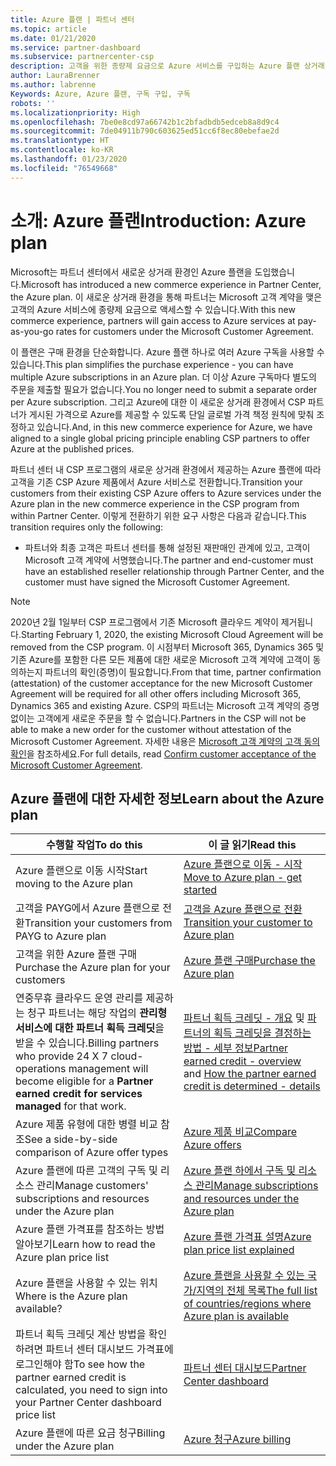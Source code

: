 ```yaml
---
title: Azure 플랜 | 파트너 센터
ms.topic: article
ms.date: 01/21/2020
ms.service: partner-dashboard
ms.subservice: partnercenter-csp
description: 고객을 위한 종량제 요금으로 Azure 서비스를 구입하는 Azure 플랜 상거래 환경에 대해 알아봅니다. 새 보안 요구 사항에 대해서도 알아봅니다.
author: LauraBrenner
ms.author: labrenne
Keywords: Azure, Azure 플랜, 구독 구입, 구독
robots: ''
ms.localizationpriority: High
ms.openlocfilehash: 7be0e8cd97a66742b1c2bfadbdb5edceb8a8d9c4
ms.sourcegitcommit: 7de04911b790c603625ed51cc6f8ec80ebefae2d
ms.translationtype: HT
ms.contentlocale: ko-KR
ms.lasthandoff: 01/23/2020
ms.locfileid: "76549668"
---
```

# <a name="introduction-azure-plan"></a><span data-ttu-id="15f76-105">소개: Azure 플랜</span><span class="sxs-lookup"><span data-stu-id="15f76-105">Introduction: Azure plan</span></span>

<span data-ttu-id="15f76-106">Microsoft는 파트너 센터에서 새로운 상거래 환경인 Azure 플랜을 도입했습니다.</span><span class="sxs-lookup"><span data-stu-id="15f76-106">Microsoft has introduced a new commerce experience in Partner Center, the Azure plan.</span></span>  <span data-ttu-id="15f76-107">이 새로운 상거래 환경을 통해 파트너는 Microsoft 고객 계약을 맺은 고객의 Azure 서비스에 종량제 요금으로 액세스할 수 있습니다.</span><span class="sxs-lookup"><span data-stu-id="15f76-107">With this new commerce experience, partners will gain access to Azure services at pay-as-you-go rates for customers under the Microsoft Customer Agreement.</span></span>

<span data-ttu-id="15f76-108">이 플랜은 구매 환경을 단순화합니다. Azure 플랜 하나로 여러 Azure 구독을 사용할 수 있습니다.</span><span class="sxs-lookup"><span data-stu-id="15f76-108">This plan simplifies the purchase experience - you can have multiple Azure subscriptions in an Azure plan.</span></span> <span data-ttu-id="15f76-109">더 이상 Azure 구독마다 별도의 주문을 제출할 필요가 없습니다.</span><span class="sxs-lookup"><span data-stu-id="15f76-109">You no longer need to submit a separate order per Azure subscription.</span></span> <span data-ttu-id="15f76-110">그리고 Azure에 대한 이 새로운 상거래 환경에서 CSP 파트너가 게시된 가격으로 Azure를 제공할 수 있도록 단일 글로벌 가격 책정 원칙에 맞춰 조정하고 있습니다.</span><span class="sxs-lookup"><span data-stu-id="15f76-110">And, in this new commerce experience for Azure, we have aligned to a single global pricing principle enabling CSP partners to offer Azure at the published prices.</span></span>

<span data-ttu-id="15f76-111">파트너 센터 내 CSP 프로그램의 새로운 상거래 환경에서 제공하는 Azure 플랜에 따라 고객을 기존 CSP Azure 제품에서 Azure 서비스로 전환합니다.</span><span class="sxs-lookup"><span data-stu-id="15f76-111">Transition your customers from their existing CSP Azure offers to Azure services under the Azure plan in the new commerce experience in the CSP program from within Partner Center.</span></span> <span data-ttu-id="15f76-112">이렇게 전환하기 위한 요구 사항은 다음과 같습니다.</span><span class="sxs-lookup"><span data-stu-id="15f76-112">This transition requires only the following:</span></span>

- <span data-ttu-id="15f76-113">파트너와 최종 고객은 파트너 센터를 통해 설정된 재판매인 관계에 있고, 고객이 Microsoft 고객 계약에 서명했습니다.</span><span class="sxs-lookup"><span data-stu-id="15f76-113">The partner and end-customer must have an established reseller relationship through Partner Center, and the customer must have signed the Microsoft Customer Agreement.</span></span>

>[!Note]
><span data-ttu-id="15f76-114">2020년 2월 1일부터 CSP 프로그램에서 기존 Microsoft 클라우드 계약이 제거됩니다.</span><span class="sxs-lookup"><span data-stu-id="15f76-114">Starting February 1, 2020, the existing Microsoft Cloud Agreement will be removed from the CSP program.</span></span> <span data-ttu-id="15f76-115">이 시점부터 Microsoft 365, Dynamics 365 및 기존 Azure를 포함한 다른 모든 제품에 대한 새로운 Microsoft 고객 계약에 고객이 동의하는지 파트너의 확인(증명)이 필요합니다.</span><span class="sxs-lookup"><span data-stu-id="15f76-115">From that time, partner confirmation (attestation) of the customer acceptance for the new Microsoft Customer Agreement will be required for all other offers including Microsoft 365, Dynamics 365 and existing Azure.</span></span> <span data-ttu-id="15f76-116">CSP의 파트너는 Microsoft 고객 계약의 증명 없이는 고객에게 새로운 주문을 할 수 없습니다.</span><span class="sxs-lookup"><span data-stu-id="15f76-116">Partners in the CSP will not be able to make a new order for the customer without attestation of the Microsoft Customer Agreement.</span></span> <span data-ttu-id="15f76-117">자세한 내용은 [Microsoft 고객 계약의 고객 동의 확인](confirm-customer-agreement.md)을 참조하세요.</span><span class="sxs-lookup"><span data-stu-id="15f76-117">For full details, read [Confirm customer acceptance of the Microsoft Customer Agreement](confirm-customer-agreement.md).</span></span>


## <a name="learn-about-the-azure-plan"></a><span data-ttu-id="15f76-118">Azure 플랜에 대한 자세한 정보</span><span class="sxs-lookup"><span data-stu-id="15f76-118">Learn about the Azure plan</span></span>

|<span data-ttu-id="15f76-119">**수행할 작업**</span><span class="sxs-lookup"><span data-stu-id="15f76-119">**To do this**</span></span>   |<span data-ttu-id="15f76-120">**이 글 읽기**</span><span class="sxs-lookup"><span data-stu-id="15f76-120">**Read this**</span></span>   |
|------------------|---------------------|
|<span data-ttu-id="15f76-121">Azure 플랜으로 이동 시작</span><span class="sxs-lookup"><span data-stu-id="15f76-121">Start moving to the Azure plan</span></span>|[<span data-ttu-id="15f76-122">Azure 플랜으로 이동 - 시작</span><span class="sxs-lookup"><span data-stu-id="15f76-122">Move to Azure plan - get started</span></span>](azure-plan-get-started.md)
|<span data-ttu-id="15f76-123">고객을 PAYG에서 Azure 플랜으로 전환</span><span class="sxs-lookup"><span data-stu-id="15f76-123">Transition your customers from PAYG to Azure plan</span></span>|[<span data-ttu-id="15f76-124">고객을 Azure 플랜으로 전환</span><span class="sxs-lookup"><span data-stu-id="15f76-124">Transition your customer to Azure plan</span></span>](azure-plan-transition.md)|
|<span data-ttu-id="15f76-125">고객을 위한 Azure 플랜 구매</span><span class="sxs-lookup"><span data-stu-id="15f76-125">Purchase the Azure plan for your customers</span></span>|[<span data-ttu-id="15f76-126">Azure 플랜 구매</span><span class="sxs-lookup"><span data-stu-id="15f76-126">Purchase the Azure plan</span></span>](purchase-azure-plan.md)|
|<span data-ttu-id="15f76-127">연중무휴 클라우드 운영 관리를 제공하는 청구 파트너는 해당 작업의 **관리형 서비스에 대한 파트너 획득 크레딧**을 받을 수 있습니다.</span><span class="sxs-lookup"><span data-stu-id="15f76-127">Billing partners who provide 24 X 7 cloud-operations management will become eligible for a **Partner earned credit for services managed** for that work.</span></span>|<span data-ttu-id="15f76-128">[파트너 획득 크레딧 - 개요](partner-earned-credit.md) 및 [파트너의 획득 크레딧을 결정하는 방법 - 세부 정보](partner-earned-credit-explanation.md)</span><span class="sxs-lookup"><span data-stu-id="15f76-128">[Partner earned credit - overview](partner-earned-credit.md) and [How the partner earned credit is determined - details](partner-earned-credit-explanation.md)</span></span>|
|<span data-ttu-id="15f76-129">Azure 제품 유형에 대한 병렬 비교 참조</span><span class="sxs-lookup"><span data-stu-id="15f76-129">See a side-by-side comparison of Azure offer types</span></span>|[<span data-ttu-id="15f76-130">Azure 제품 비교</span><span class="sxs-lookup"><span data-stu-id="15f76-130">Compare Azure offers</span></span>](compare-azure-offers.md)|
|<span data-ttu-id="15f76-131">Azure 플랜에 따른 고객의 구독 및 리소스 관리</span><span class="sxs-lookup"><span data-stu-id="15f76-131">Manage customers' subscriptions and resources under the Azure plan</span></span>|[<span data-ttu-id="15f76-132">Azure 플랜 하에서 구독 및 리소스 관리</span><span class="sxs-lookup"><span data-stu-id="15f76-132">Manage subscriptions and resources under the Azure plan</span></span>](azure-plan-manage.md)|
|<span data-ttu-id="15f76-133">Azure 플랜 가격표를 참조하는 방법 알아보기</span><span class="sxs-lookup"><span data-stu-id="15f76-133">Learn how to read the Azure plan price list</span></span>   |[<span data-ttu-id="15f76-134">Azure 플랜 가격표 설명</span><span class="sxs-lookup"><span data-stu-id="15f76-134">Azure plan price list explained</span></span>](azure-plan-price-list.md)|
|<span data-ttu-id="15f76-135">Azure 플랜을 사용할 수 있는 위치</span><span class="sxs-lookup"><span data-stu-id="15f76-135">Where is the Azure plan available?</span></span>|[<span data-ttu-id="15f76-136">Azure 플랜을 사용할 수 있는 국가/지역의 전체 목록</span><span class="sxs-lookup"><span data-stu-id="15f76-136">The full list of countries/regions where Azure plan is available</span></span>](https://query.prod.cms.rt.microsoft.com/cms/api/am/binary/RE3QN0x)
|<span data-ttu-id="15f76-137">파트너 획득 크레딧 계산 방법을 확인하려면 파트너 센터 대시보드 가격표에 로그인해야 함</span><span class="sxs-lookup"><span data-stu-id="15f76-137">To see how the partner earned credit is calculated, you need to sign into your Partner Center dashboard price list</span></span>|[<span data-ttu-id="15f76-138">파트너 센터 대시보드</span><span class="sxs-lookup"><span data-stu-id="15f76-138">Partner Center dashboard</span></span>](https://partner.microsoft.com/en-us/dashboard/home)|
|<span data-ttu-id="15f76-139">Azure 플랜에 따른 요금 청구</span><span class="sxs-lookup"><span data-stu-id="15f76-139">Billing under the Azure plan</span></span>|[<span data-ttu-id="15f76-140">Azure 청구</span><span class="sxs-lookup"><span data-stu-id="15f76-140">Azure billing</span></span>](azure-plan-billing.md)| 




